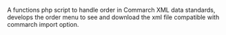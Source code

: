 A functions php script to handle order in Commarch XML data standards, develops the order menu to see and download the xml file compatible with commarch import option.
